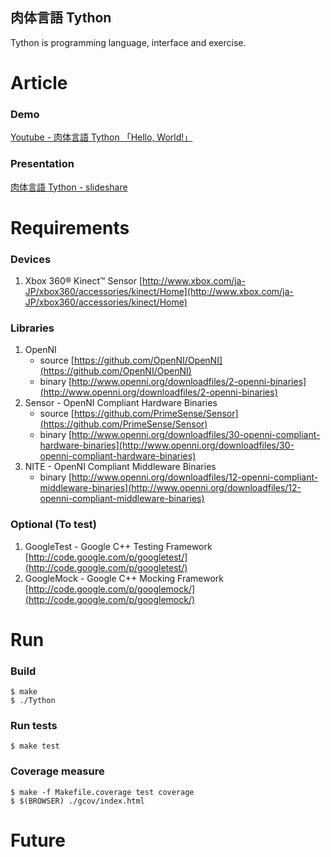 肉体言語 Tython
------------------

Tython is programming language, interface and exercise.

Article
=========

### Demo
[Youtube - 肉体言語 Tython 「Hello, World!」](http://www.youtube.com/watch?v=4iSzg9bOtCY)

### Presentation
[肉体言語 Tython - slideshare](http://www.slideshare.net/gongoZ/tython-7953587)

Requirements
================

### Devices

1. Xbox 360® Kinect™ Sensor [http://www.xbox.com/ja-JP/xbox360/accessories/kinect/Home](http://www.xbox.com/ja-JP/xbox360/accessories/kinect/Home)

### Libraries

1. OpenNI
   * source [https://github.com/OpenNI/OpenNI](https://github.com/OpenNI/OpenNI)
   * binary [http://www.openni.org/downloadfiles/2-openni-binaries](http://www.openni.org/downloadfiles/2-openni-binaries)
2. Sensor - OpenNI Compliant Hardware Binaries
   * source [https://github.com/PrimeSense/Sensor](https://github.com/PrimeSense/Sensor)
   * binary [http://www.openni.org/downloadfiles/30-openni-compliant-hardware-binaries](http://www.openni.org/downloadfiles/30-openni-compliant-hardware-binaries)
3. NITE - OpenNI Compliant Middleware Binaries
   * binary [http://www.openni.org/downloadfiles/12-openni-compliant-middleware-binaries](http://www.openni.org/downloadfiles/12-openni-compliant-middleware-binaries)

### Optional (To test)

 1. GoogleTest - Google C++ Testing Framework
    [http://code.google.com/p/googletest/](http://code.google.com/p/googletest/)
 2. GoogleMock - Google C++ Mocking Framework
    [http://code.google.com/p/googlemock/](http://code.google.com/p/googlemock/)

Run
=======

### Build

    $ make
    $ ./Tython

### Run tests

    $ make test

### Coverage measure

    $ make -f Makefile.coverage test coverage
    $ $(BROWSER) ./gcov/index.html
   

Future
=========

